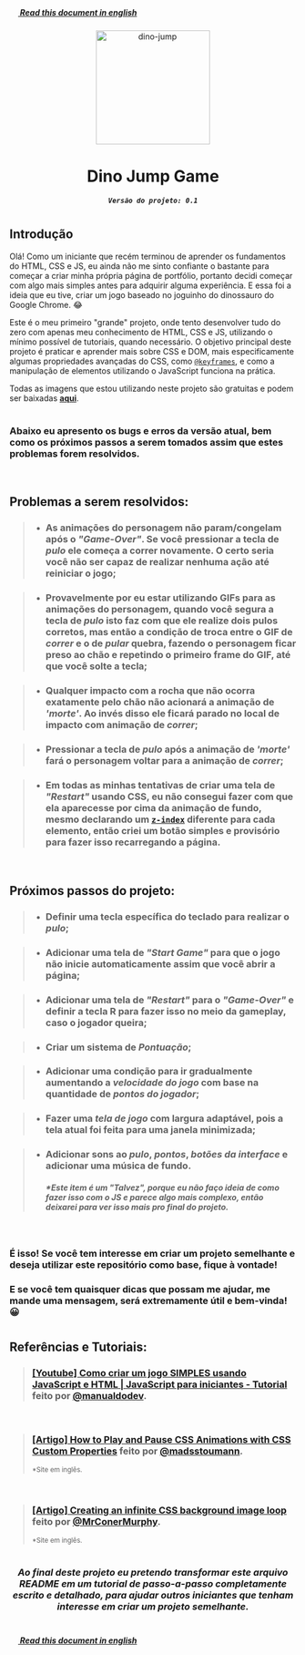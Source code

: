 ##### <img height="15px" src="https://emojipedia-us.s3.dualstack.us-west-1.amazonaws.com/thumbs/120/twitter/322/flag-united-states_1f1fa-1f1f8.png">[ Read this document in english](README.en.md)

<div display="block" align="center">
  <img height="200px" alt="dino-jump" src="https://cdn.discordapp.com/attachments/673658623892914207/1002439138953412649/ezgif-4-a81e658d3e.gif">
  <h1><b>Dino Jump Game</b></h1>
  <code><em><b>Versão do projeto: 0.1</b></em></code>
</div>

#

## **Introdução**
Olá! Como um iniciante que recém terminou de aprender os fundamentos do HTML, CSS e JS, eu ainda não me sinto confiante o bastante para começar a criar minha própria página de portfólio, portanto decidi começar com algo mais simples antes para adquirir alguma experiência. E essa foi a ideia que eu tive, criar um jogo baseado no joguinho do dinossauro do Google Chrome. 😂

Este é o meu primeiro "grande" projeto, onde tento desenvolver tudo do zero com apenas meu conhecimento de HTML, CSS e JS, utilizando o mínimo possível de tutoriais, quando necessário. O objetivo principal deste projeto é praticar e aprender mais sobre CSS e DOM, mais especificamente algumas propriedades avançadas do CSS, como 
<a href="https://developer.mozilla.org/pt-BR/docs/Web/CSS/@keyframes">`@keyframes`</a>, 
e como a manipulação de elementos utilizando o JavaScript funciona na prática.<br>

Todas as imagens que estou utilizando neste projeto são gratuitas e podem ser baixadas 
<a href="https://www.gameart2d.com/freebies.html"><b>aqui</b></a>.

#

### Abaixo eu apresento os bugs e erros da versão atual, bem como os próximos passos a serem tomados assim que estes problemas forem resolvidos.

<br>

## **Problemas a serem resolvidos:**
> - ### As animações do personagem não param/congelam após o *"Game-Over"*. Se você pressionar a tecla de *pulo* ele começa a correr novamente. O certo seria você não ser capaz de realizar nenhuma ação até reiniciar o jogo;

> - ### Provavelmente por eu estar utilizando GIFs para as animações do personagem, quando você segura a tecla de *pulo* isto faz com que ele realize dois pulos corretos, mas então a condição de troca entre o GIF de *correr* e o de *pular* quebra, fazendo o personagem ficar preso ao chão e repetindo o primeiro frame do GIF, até que você solte a tecla;

> - ### Qualquer impacto com a rocha que não ocorra exatamente pelo chão não acionará a animação de *'morte'*. Ao invés disso ele ficará parado no local de impacto com animação de *correr*;

> - ### Pressionar a tecla de *pulo* após a animação de *'morte'* fará o personagem voltar para a animação de *correr*;

> - ### Em todas as minhas tentativas de criar uma tela de *"Restart"* usando CSS, eu não consegui fazer com que ela aparecesse por cima da animação de fundo, mesmo declarando um <a href="https://developer.mozilla.org/en-US/docs/Web/CSS/z-index">`z-index`</a> diferente para cada elemento, então criei um botão simples e provisório para fazer isso recarregando a página.

<br>

## **Próximos passos do projeto:**
> - ### Definir uma tecla específica do teclado para realizar o *pulo*;

> - ### Adicionar uma tela de *"Start Game"* para que o jogo não inicie automaticamente assim que você abrir a página;

> - ### Adicionar uma tela de *"Restart"* para o *"Game-Over"* e definir a tecla **R** para fazer isso no meio da gameplay, caso o jogador queira;

> - ### Criar um sistema de *Pontuação*;

> - ### Adicionar uma condição para ir gradualmente aumentando a *velocidade do jogo* com base na quantidade de *pontos do jogador*;

> - ### Fazer uma *tela de jogo* com largura adaptável, pois a tela atual foi feita para uma janela minimizada;

> - ### Adicionar sons ao *pulo*, *pontos*, *botões da interface* e adicionar uma música de fundo.
>   ##### <b>*Este item é um <em>"Talvez"</em>, porque eu não faço ideia de como fazer isso com o JS e parece algo mais complexo, então deixarei para ver isso mais pro final do projeto.</b>

<br>

### É isso! Se você tem interesse em criar um projeto semelhante e deseja utilizar este repositório como base, fique à vontade! 
### E se você tem quaisquer dicas que possam me ajudar, me mande uma mensagem, será extremamente útil e bem-vinda! 😀

#

## **Referências e Tutoriais:**
> <h3><a href="https://www.youtube.com/watch?v=r9buAwVBDhA">[Youtube] Como criar um jogo SIMPLES usando JavaScript e HTML | JavaScript para iniciantes - Tutorial</a> feito por <a href="https://github.com/manualdodev">@manualdodev</a>.

<br>

> <h3><a href="https://css-tricks.com/how-to-play-and-pause-css-animations-with-css-custom-properties/">[Artigo] How to Play and Pause CSS Animations with CSS Custom Properties</a> feito por <a href="https://twitter.com/madsstoumann">@madsstoumann</a>.</h3><small>*Site em inglês.</small>

<br>

> <h3><a href="https://blog.logrocket.com/creating-infinite-css-background-image-loop/">[Artigo] Creating an infinite CSS background image loop</a> feito por <a href="https://twitter.com/MrConerMurphy">@MrConerMurphy</a>.</h3><small>*Site em inglês.</small>

#

<h3 align="center"><em>Ao final deste projeto eu pretendo transformar este arquivo README em um tutorial de passo-a-passo completamente escrito e detalhado, para ajudar outros iniciantes que tenham interesse em criar um projeto semelhante.</em></h3>

#

##### <img height="15px" src="https://emojipedia-us.s3.dualstack.us-west-1.amazonaws.com/thumbs/120/twitter/322/flag-united-states_1f1fa-1f1f8.png">[ Read this document in english](README.en.md)